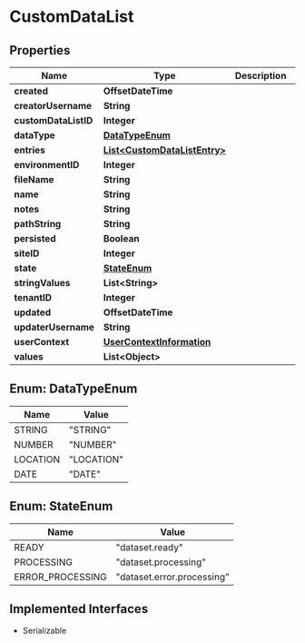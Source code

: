 

# CustomDataList


## Properties

| Name | Type | Description | Notes |
|------------ | ------------- | ------------- | -------------|
|**created** | **OffsetDateTime** |  |  [optional] |
|**creatorUsername** | **String** |  |  [optional] |
|**customDataListID** | **Integer** |  |  [optional] |
|**dataType** | [**DataTypeEnum**](#DataTypeEnum) |  |  [optional] |
|**entries** | [**List&lt;CustomDataListEntry&gt;**](CustomDataListEntry.md) |  |  [optional] |
|**environmentID** | **Integer** |  |  [optional] |
|**fileName** | **String** |  |  [optional] |
|**name** | **String** |  |  [optional] |
|**notes** | **String** |  |  [optional] |
|**pathString** | **String** |  |  [optional] |
|**persisted** | **Boolean** |  |  [optional] |
|**siteID** | **Integer** |  |  [optional] |
|**state** | [**StateEnum**](#StateEnum) |  |  [optional] |
|**stringValues** | **List&lt;String&gt;** |  |  [optional] |
|**tenantID** | **Integer** |  |  [optional] |
|**updated** | **OffsetDateTime** |  |  [optional] |
|**updaterUsername** | **String** |  |  [optional] |
|**userContext** | [**UserContextInformation**](UserContextInformation.md) |  |  [optional] |
|**values** | **List&lt;Object&gt;** |  |  [optional] |



## Enum: DataTypeEnum

| Name | Value |
|---- | -----|
| STRING | &quot;STRING&quot; |
| NUMBER | &quot;NUMBER&quot; |
| LOCATION | &quot;LOCATION&quot; |
| DATE | &quot;DATE&quot; |



## Enum: StateEnum

| Name | Value |
|---- | -----|
| READY | &quot;dataset.ready&quot; |
| PROCESSING | &quot;dataset.processing&quot; |
| ERROR_PROCESSING | &quot;dataset.error.processing&quot; |


## Implemented Interfaces

* Serializable


